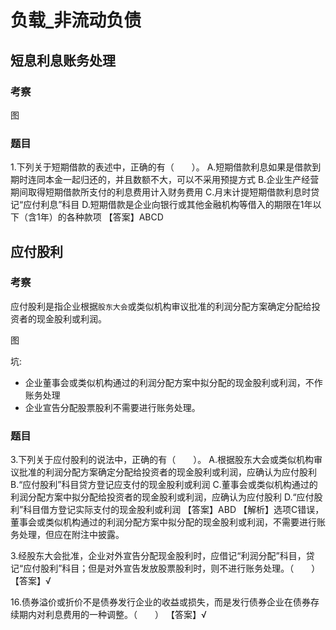 # 负载_非流动负债

## 短息利息账务处理

### 考察

图

### 题目
1.下列关于短期借款的表述中，正确的有（　　）。
A.短期借款利息如果是借款到期时连同本金一起归还的，并且数额不大，可以不采用预提方式
B.企业生产经营期间取得短期借款所支付的利息费用计入财务费用
C.月末计提短期借款利息时贷记“应付利息”科目
D.短期借款是企业向银行或其他金融机构等借入的期限在1年以下（含1年）的各种款项
【答案】ABCD



## 应付股利

### 考察
应付股利是指企业根据`股东大会`或类似机构审议批准的利润分配方案确定分配给投资者的现金股利或利润。

图

坑:
- 企业董事会或类似机构通过的利润分配方案中拟分配的现金股利或利润，不作账务处理
- 企业宣告分配股票股利不需要进行账务处理。



### 题目
3.下列关于应付股利的说法中，正确的有（　　）。
A.根据股东大会或类似机构审议批准的利润分配方案确定分配给投资者的现金股利或利润，应确认为应付股利
B.“应付股利”科目贷方登记应支付的现金股利或利润
C.董事会或类似机构通过的利润分配方案中拟分配给投资者的现金股利或利润，应确认为应付股利
D.“应付股利”科目借方登记实际支付的现金股利或利润
【答案】ABD
【解析】选项C错误，董事会或类似机构通过的利润分配方案中拟分配的现金股利或利润，不需要进行账务处理，但应在附注中披露。

3.经股东大会批准，企业对外宣告分配现金股利时，应借记“利润分配”科目，贷记“应付股利”科目；但是对外宣告发放股票股利时，则不进行账务处理。（　　）
【答案】√


16.债券溢价或折价不是债券发行企业的收益或损失，而是发行债券企业在债券存续期内对利息费用的一种调整。（　　）
【答案】√
